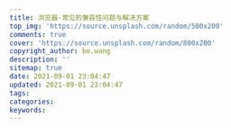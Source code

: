 ```yaml
---
title: 浏览器-常见的兼容性问题与解决方案
top_img: 'https://source.unsplash.com/random/500x200'
comments: true
cover: 'https://source.unsplash.com/random/800x200'
copyright_author: bo.wang
description: ''
sitemap: true
date: 2021-09-01 23:04:47
updated: 2021-09-01 23:04:47
tags:
categories:
keywords:
---
```


